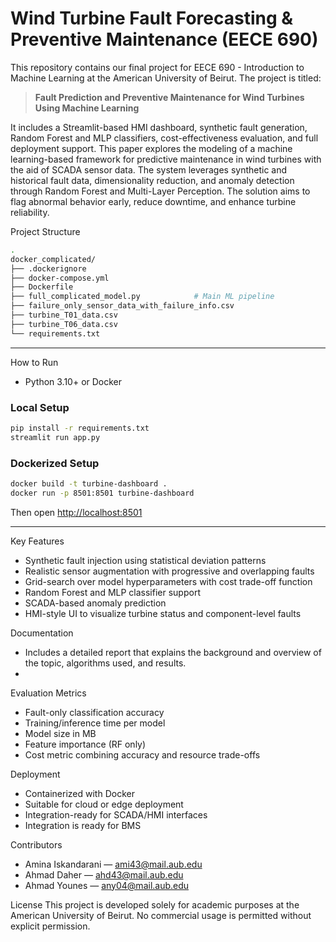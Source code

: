 # Wind Turbine Fault Forecasting & Preventive Maintenance (EECE 690)

This repository contains our final project for EECE 690 - Introduction to Machine Learning at the American University of Beirut. The project is titled:

> **Fault Prediction and Preventive Maintenance for Wind Turbines Using Machine Learning**

It includes a Streamlit-based HMI dashboard, synthetic fault generation, Random Forest and MLP classifiers, cost-effectiveness evaluation, and full deployment support.
This paper explores the modeling of a machine learning-based framework for predictive maintenance in wind turbines with the aid of SCADA sensor data. The system leverages synthetic and historical fault data, dimensionality reduction,
and anomaly detection through Random Forest and Multi-Layer Perception. The solution aims to flag abnormal behavior early, reduce downtime, and enhance turbine reliability.

Project Structure

```bash
.
docker_complicated/
├── .dockerignore
├── docker-compose.yml
├── Dockerfile
├── full_complicated_model.py            # Main ML pipeline
├── failure_only_sensor_data_with_failure_info.csv
├── turbine_T01_data.csv
├── turbine_T06_data.csv
└── requirements.txt
```

---

How to Run

- Python 3.10+ or Docker

### Local Setup
```bash
pip install -r requirements.txt
streamlit run app.py
```

### Dockerized Setup
```bash
docker build -t turbine-dashboard .
docker run -p 8501:8501 turbine-dashboard
```
Then open [http://localhost:8501](http://localhost:8501)

---

Key Features
- Synthetic fault injection using statistical deviation patterns
- Realistic sensor augmentation with progressive and overlapping faults
- Grid-search over model hyperparameters with cost trade-off function
- Random Forest and MLP classifier support
- SCADA-based anomaly prediction
- HMI-style UI to visualize turbine status and component-level faults

Documentation
- Includes a detailed report that explains the background and overview of the topic, algorithms used, and results.
- 
Evaluation Metrics
- Fault-only classification accuracy
- Training/inference time per model
- Model size in MB
- Feature importance (RF only)
- Cost metric combining accuracy and resource trade-offs

 Deployment
- Containerized with Docker
- Suitable for cloud or edge deployment
- Integration-ready for SCADA/HMI interfaces
- Integration is ready for BMS

Contributors
- Amina Iskandarani — ami43@mail.aub.edu
- Ahmad Daher — ahd43@mail.aub.edu
- Ahmad Younes — any04@mail.aub.edu

License
This project is developed solely for academic purposes at the American University of Beirut. No commercial usage is permitted without explicit permission.



